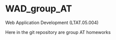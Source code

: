 # WAD_group_AT
Web Application Development (LTAT.05.004)


Here in the git repository are group AT homeworks
